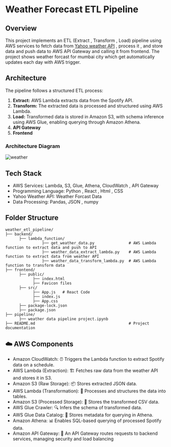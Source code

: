 # Weather Forecast ETL Pipeline

## Overview
This project implements an ETL (Extract , Transform , Load) pipeline using AWS services to fetch data from [Yahoo weather API](https://rapidapi.com/apishub/api/yahoo-weather5) , process it , and store data and push data to AWS API Gateway and calling it from frontend. The project shows weather forcast for mumbai city which get automatically updates each day with AWS trigger.

## Architecture
The pipeline follows a structured ETL process:
  1. **Extract:** AWS Lambda extracts data from the Spotify API.
  2. **Transform:** The extracted data is processed and structured using AWS Lambda.
  3. **Load:** Transformed data is stored in Amazon S3, with schema inference using AWS Glue, enabling querying through Amazon Athena.
  4. **API Gateway**
  5. **Frontend**

### Architecture Diagram
![weather](https://github.com/user-attachments/assets/e0933cd8-8e3a-4529-84c3-9c3867527658)

## Tech Stack
- AWS Services: Lambda, S3, Glue, Athena, CloudWatch , API Gateway
- Programming Language: Python , React , Html , CSS
- Yahoo Weather API: Weather Forcast Data
- Data Processing: Pandas, JSON , numpy

## Folder Structure
```
weather_etl_pipeline/
├── backend/
      ├── lambda_function/
                ├── get_weather_data.py               # AWS Lambda function to extract data and push to API
                ├── weather_data_extract_lambda.py    # AWS Lambda function to extract data from weather API
                ├── weather_data_transform_lambda.py  # AWS Lambda function to transform data 
├── frontend/
      ├── public/
            ├── index.html
            ├── Favicon files
      ├── src/
            ├── App.js   # React Code
            ├── index.js
            ├── App.css
      ├── package-lock.json
      ├── package.json
├── pipeline/
      ├── weather data pipeline project.ipynb     
├── README.md                                         # Project documentation
```

## ☁️ AWS Components
- Amazon CloudWatch: ⏰ Triggers the Lambda function to extract Spotify data on a schedule.
- AWS Lambda (Extraction): 🏗️ Fetches raw data from the weather API and stores it in S3.
- Amazon S3 (Raw Storage): 📦 Stores extracted JSON data.
- AWS Lambda (Transformation): 🔄 Processes and structures the data into tables.
- Amazon S3 (Processed Storage): 📂 Stores the transformed CSV data.
- AWS Glue Crawler: 🔍 Infers the schema of transformed data.
- AWS Glue Data Catalog: 📖 Stores metadata for querying in Athena.
- Amazon Athena: 📊 Enables SQL-based querying of processed Spotify data.
- Amazon API Gateway: 📖 An API Gateway routes requests to backend services, managing security and load balancing
















